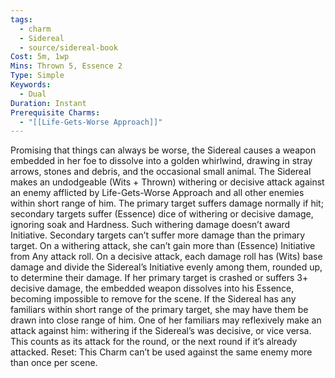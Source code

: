 ```yaml
---
tags:
  - charm
  - Sidereal
  - source/sidereal-book
Cost: 5m, 1wp
Mins: Thrown 5, Essence 2
Type: Simple
Keywords:
  - Dual
Duration: Instant
Prerequisite Charms:
  - "[[Life-Gets-Worse Approach]]"
---
```

Promising that things can always be worse, the Sidereal causes a weapon embedded in her foe to dissolve into a golden whirlwind, drawing in stray arrows, stones and debris, and the occasional small animal. The Sidereal makes an undodgeable (Wits + Thrown) withering or decisive attack against an enemy afflicted by Life-Gets-Worse Approach and all other enemies within short range of him. The primary target suffers damage normally if hit; secondary targets suffer (Essence) dice of withering or decisive damage, ignoring soak and Hardness. Such withering damage doesn’t award Initiative. Secondary targets can’t suffer more damage than the primary target. On a withering attack, she can’t gain more than (Essence) Initiative from Any attack roll. On a decisive attack, each damage roll has (Wits) base damage and divide the Sidereal’s Initiative evenly among them, rounded up, to determine their damage. If her primary target is crashed or suffers 3+ decisive damage, the embedded weapon dissolves into his Essence, becoming impossible to remove for the scene. If the Sidereal has any familiars within short range of the primary target, she may have them be drawn into close range of him. One of her familiars may reflexively make an attack against him: withering if the Sidereal’s was decisive, or vice versa. This counts as its attack for the round, or the next round if it’s already attacked. Reset: This Charm can’t be used against the same enemy more than once per scene.